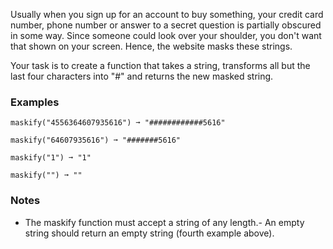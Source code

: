 
Usually when you sign up for an account to buy something, your credit card number, phone number or answer to a secret question is partially obscured in some way. Since someone could look over your shoulder, you don't want that shown on your screen. Hence, the website masks these strings.

Your task is to create a function that takes a string, transforms all but the last four characters into "#" and returns the new masked string.

### Examples

```
maskify("4556364607935616") ➞ "############5616"

maskify("64607935616") ➞ "#######5616"

maskify("1") ➞ "1"

maskify("") ➞ ""
```

### Notes
- The maskify function must accept a string of any length.- An empty string should return an empty string (fourth example above).